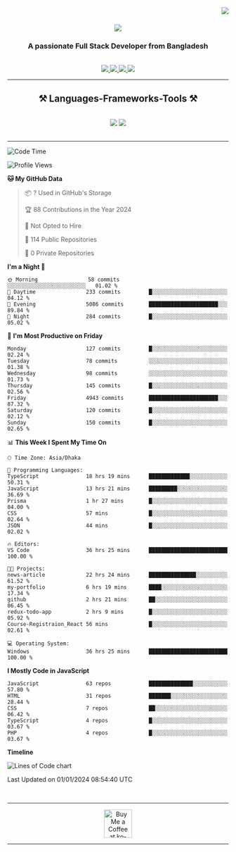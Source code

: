 <img align="right" src="https://visitor-badge.laobi.icu/badge?page_id=salesp07.salesp07" />

<h1 align="center">
    <img src="https://readme-typing-svg.herokuapp.com/?font=Righteous&size=35&center=true&vCenter=true&width=500&height=70&duration=4000&lines=Hi+There!+👋;+I'm+Sourav+Arefin;" />
</h1>

<h3 align="center">A passionate Full Stack Developer from Bangladesh</h3>

<br/>


 
<div align="center"> 
  <a href="mailto:khansourav58@gmail.com">
    <img src="https://img.shields.io/badge/Gmail-333333?style=for-the-badge&logo=gmail&logoColor=red" />
  </a>
  <a href="https://www.linkedin.com/in/sourav-arefin/" target="_blank">
    <img src="https://img.shields.io/badge/LinkedIn-0077B5?style=for-the-badge&logo=linkedin&logoColor=white" target="_blank" />
  </a>
  <a href="https://www.facebook.com/profile.php?id=100013452185380" target="_blank">
    <img src="https://img.shields.io/badge/facebook-316FF6?style=for-the-badge&logo=facebook&logoColor=white" target="_blank" />
  </a>
  <a href="https://souravarefin.vercel.app/" target="_blank">
     <img src="https://img.shields.io/badge/Portfolio-black?style=for-the-badge&logo=todoist&logoColor=white" target="_blank" /> <!-- sqlite, safari, google-chrome are other good icon options -->
  </a>
</div>

 <hr/>
 
<h2 align="center">⚒️ Languages-Frameworks-Tools ⚒️</h2>
<br/>
<div align="center">
    <img src="https://skillicons.dev/icons?i=react,bootstrap,mui,html,css,vscode,github,figma,tailwind,sass,git" />
    <img src="https://skillicons.dev/icons?i=nodejs,javascript,typescript,express,firebase,mongodb,nextjs,postgresql," /><br>
</div>

<br/>
<hr/>





<!--START_SECTION:waka-->
![Code Time](http://img.shields.io/badge/Code%20Time-37%20hrs%2027%20mins-blue)

![Profile Views](http://img.shields.io/badge/Profile%20Views-0-blue)

**🐱 My GitHub Data** 

> 📦 ? Used in GitHub's Storage 
 > 
> 🏆 88 Contributions in the Year 2024
 > 
> 🚫 Not Opted to Hire
 > 
> 📜 114 Public Repositories 
 > 
> 🔑 0 Private Repositories 
 > 
**I'm a Night 🦉** 

```text
🌞 Morning                58 commits          ░░░░░░░░░░░░░░░░░░░░░░░░░   01.02 % 
🌆 Daytime                233 commits         █░░░░░░░░░░░░░░░░░░░░░░░░   04.12 % 
🌃 Evening                5086 commits        ██████████████████████░░░   89.84 % 
🌙 Night                  284 commits         █░░░░░░░░░░░░░░░░░░░░░░░░   05.02 % 
```
📅 **I'm Most Productive on Friday** 

```text
Monday                   127 commits         █░░░░░░░░░░░░░░░░░░░░░░░░   02.24 % 
Tuesday                  78 commits          ░░░░░░░░░░░░░░░░░░░░░░░░░   01.38 % 
Wednesday                98 commits          ░░░░░░░░░░░░░░░░░░░░░░░░░   01.73 % 
Thursday                 145 commits         █░░░░░░░░░░░░░░░░░░░░░░░░   02.56 % 
Friday                   4943 commits        ██████████████████████░░░   87.32 % 
Saturday                 120 commits         █░░░░░░░░░░░░░░░░░░░░░░░░   02.12 % 
Sunday                   150 commits         █░░░░░░░░░░░░░░░░░░░░░░░░   02.65 % 
```


📊 **This Week I Spent My Time On** 

```text
🕑︎ Time Zone: Asia/Dhaka

💬 Programming Languages: 
TypeScript               18 hrs 19 mins      █████████████░░░░░░░░░░░░   50.31 % 
JavaScript               13 hrs 21 mins      █████████░░░░░░░░░░░░░░░░   36.69 % 
Prisma                   1 hr 27 mins        █░░░░░░░░░░░░░░░░░░░░░░░░   04.00 % 
CSS                      57 mins             █░░░░░░░░░░░░░░░░░░░░░░░░   02.64 % 
JSON                     44 mins             █░░░░░░░░░░░░░░░░░░░░░░░░   02.02 % 

🔥 Editors: 
VS Code                  36 hrs 25 mins      █████████████████████████   100.00 % 

🐱‍💻 Projects: 
news-article             22 hrs 24 mins      ███████████████░░░░░░░░░░   61.52 % 
my-portfolio             6 hrs 19 mins       ████░░░░░░░░░░░░░░░░░░░░░   17.34 % 
github                   2 hrs 21 mins       ██░░░░░░░░░░░░░░░░░░░░░░░   06.45 % 
redux-todo-app           2 hrs 9 mins        █░░░░░░░░░░░░░░░░░░░░░░░░   05.92 % 
Course-Registraion_React 56 mins             █░░░░░░░░░░░░░░░░░░░░░░░░   02.61 % 

💻 Operating System: 
Windows                  36 hrs 25 mins      █████████████████████████   100.00 % 
```

**I Mostly Code in JavaScript** 

```text
JavaScript               63 repos            ██████████████░░░░░░░░░░░   57.80 % 
HTML                     31 repos            ███████░░░░░░░░░░░░░░░░░░   28.44 % 
CSS                      7 repos             ██░░░░░░░░░░░░░░░░░░░░░░░   06.42 % 
TypeScript               4 repos             █░░░░░░░░░░░░░░░░░░░░░░░░   03.67 % 
PHP                      4 repos             █░░░░░░░░░░░░░░░░░░░░░░░░   03.67 % 
```



**Timeline**

![Lines of Code chart](https://raw.githubusercontent.com/SouravArefin/SouravArefin/main/assets/bar_graph.png)


 Last Updated on 01/01/2024 08:54:40 UTC
<!--END_SECTION:waka-->

<br/>
<hr/>
<div align="center">
<a href='https://ko-fi.com/V7V4RAK9C' target='_blank'><img height='64' style='border:0px;height:64px;' src='https://storage.ko-fi.com/cdn/kofi1.png?v=3' border='0' alt='Buy Me a Coffee at ko-fi.com' /></a>
</div>
<hr/>
